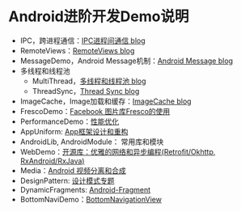 # Android进阶开发Demo说明


- IPC，跨进程通信：[IPC进程间通信 blog](http://vivianking6855.github.io/2017/01/23/Android-IPC/)
- RemoteViews：[RemoteViews blog](http://vivianking6855.github.io/2017/01/24/Android-Nano-Tips-12-RemoteViews/)
- MessageDemo，Android Message机制：[Android Message blog](http://vivianking6855.github.io/2017/02/14/Android-Message/)
- 多线程和线程池
    - MultiThread，[多线程和线程池 blog](http://vivianking6855.github.io/2017/02/15/Multi-Thread/)
    - ThreadSync，[Thread Sync blog](http://vivianking6855.github.io/2017/02/16/Thread-Sync/)
- ImageCache，Image加载和缓存：[ImageCache blog](http://vivianking6855.github.io/2017/02/22/Android-Bitmap-Cache/)
- FrescoDemo：[Facebook 图片库Fresco的使用](https://github.com/facebook/fresco)
- PerformanceDemo：[性能优化](http://vivianking6855.github.io/2017/02/27/Android-optimization-1-method/)
- AppUniform: [App框架设计和重构](http://vivianking6855.github.io/2017/03/30/Android-Design-Refactoring/)
- AndroidLib, AndroidModule： 常用库和模块
- WebDemo：[开源库：优雅的网络和异步编程(Retrofit/Okhttp, RxAndroid/RxJava)](http://vivianking6855.github.io/2017/04/08/Android-Lib-Web/)
- Media：[Android 视频分离和合成](http://vivianking6855.github.io/2017/06/19/Android-Vedio-merge-Music/)
- DesignPattern: [设计模式专题](http://vivianking6855.github.io/2017/07/03/Android-Design-Pattern-1/)
- DynamicFragments: [Android-Fragment](http://vivianking6855.github.io/2017/08/17/Android-Fragment/)
- BottomNaviDemo：[BottomNavigationView](http://vivianking6855.github.io/2017/09/01/Android-BottomNavigationView/)